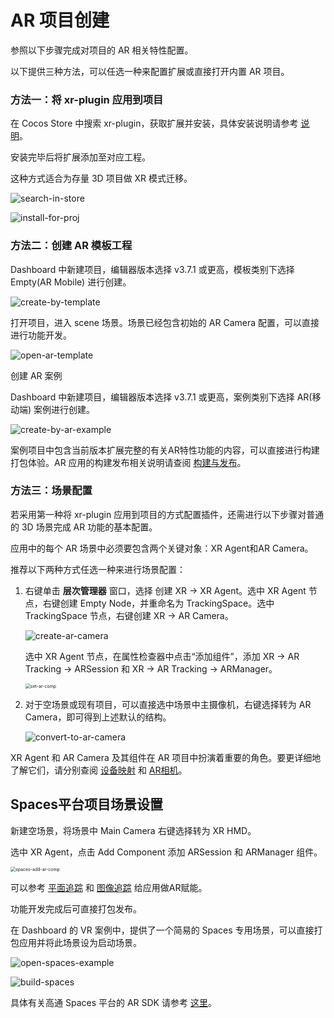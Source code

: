 # AR 项目创建

参照以下步骤完成对项目的 AR 相关特性配置。

以下提供三种方法，可以任选一种来配置扩展或直接打开内置 AR 项目。

### 方法一：将 xr-plugin 应用到项目

在 Cocos Store 中搜索 xr-plugin，获取扩展并安装，具体安装说明请参考 [说明](../../../editor/extension/install)。

安装完毕后将扩展添加至对应工程。

这种方式适合为存量 3D 项目做 XR 模式迁移。

![search-in-store](ar-proj-deploy/search-in-store.png)

![install-for-proj](ar-proj-deploy/install-for-proj.png)

### 方法二：创建 AR 模板工程

Dashboard 中新建项目，编辑器版本选择 v3.7.1 或更高，模板类别下选择 Empty(AR Mobile) 进行创建。

![create-by-template](ar-proj-deploy/create-by-template.png)

打开项目，进入 scene 场景。场景已经包含初始的 AR Camera 配置，可以直接进行功能开发。

![open-ar-template](ar-proj-deploy/open-ar-template.png)

创建 AR 案例

Dashboard 中新建项目，编辑器版本选择 v3.7.1 或更高，案例类别下选择 AR(移动端) 案例进行创建。

![create-by-ar-example](ar-proj-deploy/create-by-ar-example.png)

案例项目中包含当前版本扩展完整的有关AR特性功能的内容，可以直接进行构建打包体验。AR 应用的构建发布相关说明请查阅 [构建与发布](ar-proj-pub.md)。

### 方法三：场景配置

若采用第一种将 xr-plugin 应用到项目的方式配置插件，还需进行以下步骤对普通的 3D 场景完成 AR 功能的基本配置。

应用中的每个 AR 场景中必须要包含两个关键对象：XR Agent和AR Camera。

推荐以下两种方式任选一种来进行场景配置：

1. 右键单击 **层次管理器** 窗口，选择 创建 XR -> XR Agent。选中 XR Agent 节点，右键创建 Empty Node，并重命名为 TrackingSpace。选中 TrackingSpace 节点，右键创建 XR -> AR Camera。

   ![create-ar-camera](ar-proj-deploy/create-ar-camera.png)

   选中 XR Agent 节点，在属性检查器中点击“添加组件”，添加 XR -> AR Tracking -> ARSession 和 XR -> AR Tracking -> ARManager。

   <img src="./ar-proj-deploy/set-ar-comp.png" alt="set-ar-comp" style="zoom:50%;" />

2. 对于空场景或现有项目，可以直接选中场景中主摄像机，右键选择转为 AR Camera，即可得到上述默认的结构。

   ![convert-to-ar-camera](ar-proj-deploy/convert-to-ar-camera.png)

XR Agent 和 AR Camera 及其组件在 AR 项目中扮演着重要的角色。要更详细地了解它们，请分别查阅 [设备映射]( ../architecture/component.md#设备映射组件) 和 [AR相机](../architecture/ar-camera.md)。

## Spaces平台项目场景设置

新建空场景，将场景中 Main Camera 右键选择转为 XR HMD。

选中 XR Agent，点击 Add Component 添加 ARSession 和 ARManager 组件。

<img src="./ar-proj-deploy/spaces-add-ar-comp.png" alt="spaces-add-ar-comp" style="zoom:50%;" />

可以参考 [平面追踪](../architecture/ar-tracking-component.md#平面追踪) 和 [图像追踪](../architecture/ar-tracking-component.md#图像追踪) 给应用做AR赋能。

功能开发完成后可直接打包发布。

在 Dashboard 的 VR 案例中，提供了一个简易的 Spaces 专用场景，可以直接打包应用并将此场景设为启动场景。

![open-spaces-example](ar-proj-deploy/open-spaces-example.png)

![build-spaces](ar-proj-deploy/build-spaces.png)

具体有关高通 Spaces 平台的 AR SDK 请参考 [这里](https://docs.spaces.qualcomm.com/)。
